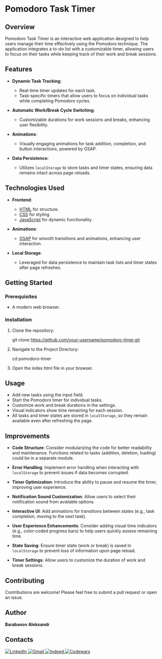 # Pomodoro Task Timer

## Overview

Pomodoro Task Timer is an interactive web application designed to help users manage their time effectively using the Pomodoro technique. The application integrates a to-do list with a customizable timer, allowing users to focus on their tasks while keeping track of their work and break sessions.

## Features

- **Dynamic Task Tracking**: 
  - Real-time timer updates for each task.
  - Task-specific timers that allow users to focus on individual tasks while completing Pomodoro cycles.

- **Automatic Work/Break Cycle Switching**:
  - Customizable durations for work sessions and breaks, enhancing user flexibility.

- **Animations**: 
  - Visually engaging animations for task addition, completion, and button interactions, powered by GSAP.

- **Data Persistence**: 
  - Utilizes `localStorage` to store tasks and timer states, ensuring data remains intact across page reloads.

## Technologies Used

- **Frontend**:
  - [HTML](https://developer.mozilla.org/en-US/docs/Web/HTML) for structure.
  - [CSS](https://developer.mozilla.org/en-US/docs/Web/CSS) for styling.
  - [JavaScript](https://developer.mozilla.org/en-US/docs/Web/JavaScript) for dynamic functionality.

- **Animations**:
  - [GSAP](https://greensock.com/gsap/) for smooth transitions and animations, enhancing user interaction.

- **Local Storage**:
  - Leveraged for data persistence to maintain task lists and timer states after page refreshes.

## Getting Started

### Prerequisites

- A modern web browser.

### Installation

1. Clone the repository:
  
   git clone https://github.com/your-username/pomodoro-timer.git

2. Navigate to the Project Directory:
  
   cd pomodoro-timer

3. Open the index.html file in your browser.
  
   
## Usage

- Add new tasks using the input field.
- Start the Pomodoro timer for individual tasks.
- Customize work and break durations in the settings.
- Visual indicators show time remaining for each session.
- All tasks and timer states are stored in `localStorage`, so they remain available even after refreshing the page.

## Improvements

- **Code Structure**: Consider modularizing the code for better readability and maintenance. Functions related to tasks (addition, deletion, loading) could be in a separate module.
  
- **Error Handling**: Implement error handling when interacting with `localStorage` to prevent issues if data becomes corrupted.

- **Timer Optimization**: Introduce the ability to pause and resume the timer, improving user experience.

- **Notification Sound Customization**: Allow users to select their notification sound from available options.

- **Interactive UI**: Add animations for transitions between states (e.g., task completion, moving to the next task).

- **User Experience Enhancements**: Consider adding visual time indicators (e.g., color-coded progress bars) to help users quickly assess remaining time.

- **State Saving**: Ensure timer state (work or break) is saved in `localStorage` to prevent loss of information upon page reload.

- **Timer Settings**: Allow users to customize the duration of work and break sessions.

## Contributing

Contributions are welcome! Please feel free to submit a pull request or open an issue.

## Author

**Barabanov Aleksandr**

## Contacts

<div>
  <a href="https://www.linkedin.com/in/aleksandr-barabanov/">
    <img src="https://img.shields.io/badge/linkedin-%230077B5.svg?style=for-the-badge&logo=linkedin&logoColor=white" alt="LinkedIn"/>
  </a> 
  <a href="mailto:barabanov.codes@gmail.com">
    <img src="https://img.shields.io/badge/Gmail-D14836?style=for-the-badge&logo=gmail&logoColor=white" alt="Gmail"/>
  </a>
  <a href="https://profile.indeed.com/?hl=en_CA&co=CA&from=gnav-notifcenter">
    <img src="https://img.shields.io/badge/indeed-003A9B?style=for-the-badge&logo=indeed&logoColor=white" alt="Indeed"/>
  </a>
  <a href="https://www.codewars.com/users/Aleksandr-Barabanov">
    <img src="https://img.shields.io/badge/Codewars-B1361E?style=for-the-badge&logo=codewars&logoColor=grey" alt="Codewars"/>
  </a>
</div>
